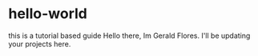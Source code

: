 # hello-world
this is a tutorial based guide
Hello there, Im Gerald Flores. I'll be updating your projects here.
